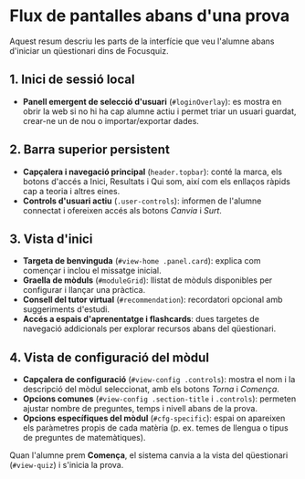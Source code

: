 # Flux de pantalles abans d'una prova

Aquest resum descriu les parts de la interfície que veu l'alumne abans d'iniciar un qüestionari dins de Focusquiz.

## 1. Inici de sessió local
- **Panell emergent de selecció d'usuari** (`#loginOverlay`): es mostra en obrir la web si no hi ha cap alumne actiu i permet triar un usuari guardat, crear-ne un de nou o importar/exportar dades.

## 2. Barra superior persistent
- **Capçalera i navegació principal** (`header.topbar`): conté la marca, els botons d'accés a Inici, Resultats i Qui som, així com els enllaços ràpids cap a teoria i altres eines.
- **Controls d'usuari actiu** (`.user-controls`): informen de l'alumne connectat i ofereixen accés als botons *Canvia* i *Surt*.

## 3. Vista d'inici
- **Targeta de benvinguda** (`#view-home .panel.card`): explica com començar i inclou el missatge inicial.
- **Graella de mòduls** (`#moduleGrid`): llistat de mòduls disponibles per configurar i llançar una pràctica.
- **Consell del tutor virtual** (`#recommendation`): recordatori opcional amb suggeriments d'estudi.
- **Accés a espais d'aprenentatge i flashcards**: dues targetes de navegació addicionals per explorar recursos abans del qüestionari.

## 4. Vista de configuració del mòdul
- **Capçalera de configuració** (`#view-config .controls`): mostra el nom i la descripció del mòdul seleccionat, amb els botons *Torna* i *Comença*.
- **Opcions comunes** (`#view-config .section-title` i `.controls`): permeten ajustar nombre de preguntes, temps i nivell abans de la prova.
- **Opcions específiques del mòdul** (`#cfg-specific`): espai on apareixen els paràmetres propis de cada matèria (p. ex. temes de llengua o tipus de preguntes de matemàtiques).

Quan l'alumne prem **Comença**, el sistema canvia a la vista del qüestionari (`#view-quiz`) i s'inicia la prova.
